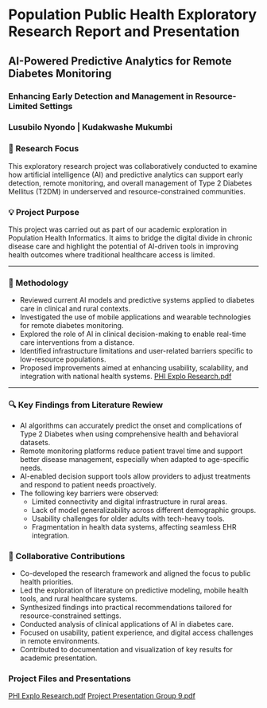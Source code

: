 # Population Public Health Exploratory Research Report and Presentation
## AI-Powered Predictive Analytics for Remote Diabetes Monitoring
### Enhancing Early Detection and Management in Resource-Limited Settings
### Lusubilo Nyondo | Kudakwashe Mukumbi

### 📌 Research Focus
This exploratory research project was collaboratively conducted to examine how artificial intelligence (AI) and predictive analytics can support early detection, remote monitoring, and overall management of Type 2 Diabetes Mellitus (T2DM) in underserved and resource-constrained communities.
### 💡 Project Purpose
This project was carried out as part of our academic exploration in Population Health Informatics. It aims to bridge the digital divide in chronic disease care and highlight the potential of AI-driven tools in improving health outcomes where traditional healthcare access is limited.

---

### 🧭 Methodology
- Reviewed current AI models and predictive systems applied to diabetes care in clinical and rural contexts.
- Investigated the use of mobile applications and wearable technologies for remote diabetes monitoring.
- Explored the role of AI in clinical decision-making to enable real-time care interventions from a distance.
- Identified infrastructure limitations and user-related barriers specific to low-resource populations.
- Proposed improvements aimed at enhancing usability, scalability, and integration with national health systems.
[PHI Explo Research.pdf](https://github.com/user-attachments/files/19781428/PHI.Explo.Research.pdf)

---

### 🔍 Key Findings from Literature Rewiew
- AI algorithms can accurately predict the onset and complications of Type 2 Diabetes when using comprehensive health and behavioral datasets.
- Remote monitoring platforms reduce patient travel time and support better disease management, especially when adapted to age-specific needs.
- AI-enabled decision support tools allow providers to adjust treatments and respond to patient needs proactively.
- The following key barriers were observed:
  - Limited connectivity and digital infrastructure in rural areas.
  - Lack of model generalizability across different demographic groups.
  - Usability challenges for older adults with tech-heavy tools.
  - Fragmentation in health data systems, affecting seamless EHR integration.
 
### 👥 Collaborative Contributions
- Co-developed the research framework and aligned the focus to public health priorities.
- Led the exploration of literature on predictive modeling, mobile health tools, and rural healthcare systems.
- Synthesized findings into practical recommendations tailored for resource-constrained settings.
- Conducted analysis of clinical applications of AI in diabetes care.
- Focused on usability, patient experience, and digital access challenges in remote environments.
- Contributed to documentation and visualization of key results for academic presentation.

### Project Files and Presentations
[PHI Explo Research.pdf](https://github.com/user-attachments/files/19781430/PHI.Explo.Research.pdf)
[Project Presentation Group 9.pdf](https://github.com/user-attachments/files/19781442/Project.Presentation.Group.9.pdf)
